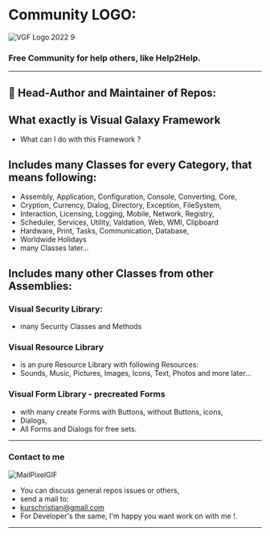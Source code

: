 # Community LOGO:
![VGF Logo 2022 9](https://user-images.githubusercontent.com/40143278/152175762-3abbf383-da5e-4da9-aa29-51652d93654c.jpg)
### Free Community for help others, like Help2Help.
----
## 🧑 Head-Author and Maintainer of Repos:
## What exactly is Visual Galaxy Framework
- What can I do with this Framework ?
## Includes many Classes for every Category, that means following:
- Assembly, Application, Configuration, Console, Converting, Core,
- Cryption, Currency, Dialog, Directory, Exception, FileSystem,
- Interaction, Licensing, Logging, Mobile, Network, Registry,
- Scheduler, Services, Utility, Valdation, Web, WMI, Clipboard
- Hardware, Print, Tasks, Communication, Database,
- Worldwide Holidays
- many Classes later...
## Includes many other Classes from other Assemblies:
### Visual Security Library:
- many Security Classes and Methods
### Visual Resource Library
- is an pure Resource Library with following Resources:
- Sounds, Music, Pictures, Images, Icons, Text, Photos and more later...
### Visual Form Library - precreated Forms
- with many create Forms with Buttons, without Buttons, icons,
- Dialogs,
- All Forms and Dialogs for free sets.
----
### Contact to me 
![MailPixelGIF](https://user-images.githubusercontent.com/40143278/214600440-d0285214-77d8-4394-a507-7afb8d7539ea.gif)
- You can discuss general repos issues or others,
- send a mail to: 
- kurschristian@gmail.com
- For Developer's the same, I'm happy you want work on with me !.
----


